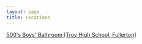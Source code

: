 ```yaml
---
layout: page
title: Locations
---
```


[500's Boys' Bathroom [Troy High School, Fullerton]](https://karlcxu.github.io/KarlChoiReviews/2019/01/29/500-Bathroom.html)
